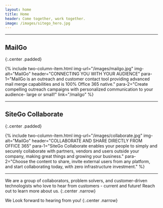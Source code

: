 ```yaml
---
layout: home
title: Home
header: Come together, work together.
image: /images/sitego_hero.jpg
---
```


----

## MailGo
{:.center .padded}

{% include two-column-item.html
    img-url="/images/mailgo.jpg"
    img-alt="MailGo"
    header="CONNECTING YOU WITH YOUR AUDIENCE"
    para-1="MailGo is an outreach and customer contact tool providing advanced mail merge capabilities and is 100% Office 365 native."
    para-2="Create compelling outreach campaigns with personalized communication to your audience- large or small!"
    link="/mailgo"
%}

----

## SiteGo Collaborate
{:.center .padded}

{% include two-column-item.html
    img-url="/images/collaborate.jpg"
    img-alt="MailGo"
    header="COLLABORATE AND SHARE DIRECTLY FROM OFFICE 365"
    para-1="SiteGo Collaborate enables your people to simply and securely collaborate with partners, vendors and users outside your company, making great things and growing your business."
    para-2="Choose the content to share, invite external users from any platform, and start collaborating today, with zero infrastructure investment."
%}

----

We are a group of collaborators, problem solvers, and customer-driven technologists who love to hear from customers - current and future! Reach out to learn more about us.
{:.center .narrow}

We Look forward to hearing from you!
{:.center .narrow}
